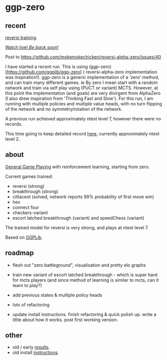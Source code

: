 ggp-zero
========

recent
------

[reversi training](https://github.com/ggplib/ggp-zero/blob/dev/doc/reversi-record.md).

[Watch live! *Be back soon*!](http://simulated.tech:8800/index.html/)

Post to https://github.com/mokemokechicken/reversi-alpha-zero/issues/40

I have started a recent run.  This is using (ggp-zero)[https://github.com/ggplib/ggp-zero] (
reversi-alpha-zero implementation was inspiration!).  ggp-zero is a generic implementation of a
'zero' method, and can train many different games.  ie By zero I mean start with a random network
and train via self play using (PUCT or variant) MCTS.  However, at this point the implementation
(and goals) are very divirgent from AlphaZero (I also drew inspiration from 'Thinking Fast and
Slow').  For this run, I am running with multiple policies and multiple value heads, with no turn
flipping of the network and no symmetry/rotation of the network.

A previous run achieved approximately ntest level 7, however there were no records.

This time going to keep detailed record [here](https://github.com/ggplib/ggp-zero/blob/dev/doc/reversi-record.md), currently
approximately ntest level 2.



about
------

[General Game Playing](https://en.wikipedia.org/wiki/General_game_playing) with
reinforcement learning, starting from zero.

Current games trained:

 * reversi (strong)
 * breakthrough (strong)
 * cittaceot (solved, network reports 99% probability of first move win)
 * hex
 * connect four
 * checkers-variant
 * escort latched breakthrough (variant) and speedChess (variant)

The trained model for reversi is very strong, and plays at ntest level 7.

Based on [GGPLib](https://github.com/ggplib/ggplib).


roadmap
-------
 * flesh out "zero battleground", visualisation and pretty elo graphs

 * train new variant of escort latched breakthrough - which is super hard for mcts players (and
   since method of learning is similar to mcts, can it learn to play?)

 * add previous states & multiple policy heads

 * lots of refactoring

 * update install instructions.  finish refactoring & quick polish up.  write a little about how it works.  post first working version.


other
-----
* old / early [results](https://github.com/ggplib/ggp-zero/blob/dev/doc/old_results.md).
* old install [instructions](https://github.com/ggplib/ggp-zero/blob/dev/doc/install.md).
